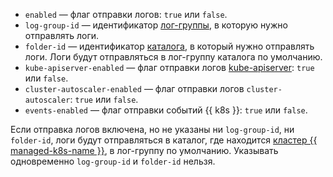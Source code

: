 * `enabled` — флаг отправки логов: `true` или `false`.
* `log-group-id` — идентификатор [лог-группы](../../logging/concepts/log-group.md), в которую нужно отправлять логи.
* `folder-id` — идентификатор [каталога](../../resource-manager/concepts/resources-hierarchy.md#folder), в который нужно отправлять логи. Логи будут отправляться в лог-группу каталога по умолчанию.
* `kube-apiserver-enabled` — флаг отправки логов [kube-apiserver](https://kubernetes.io/docs/reference/command-line-tools-reference/kube-apiserver/): `true` или `false`.
* `cluster-autoscaler-enabled` — флаг отправки логов `cluster-autoscaler`: `true` или `false`.
* `events-enabled` — флаг отправки событий {{ k8s }}: `true` или `false`.

Если отправка логов включена, но не указаны ни `log-group-id`, ни `folder-id`, логи будут отправляться в каталог, где находится [кластер {{ managed-k8s-name }}](../../managed-kubernetes/concepts/index.md#kubernetes-cluster), в лог-группу по умолчанию. Указывать одновременно `log-group-id` и `folder-id` нельзя.